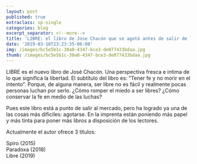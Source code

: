 ```yaml
---
layout: post
published: true
extraclass: sp-single
categories: blog
excerpt_separator: <!--more-->
title: 'LIBRE: el libro de Jose Chacón que se agotó antes de salir de la imprenta'
date: '2019-03-18T23:23:35-06:00'
img: /images/bc5e5b1c-30a0-4347-bce3-de077433bdaa.jpg
thumb: /images/bc5e5b1c-30a0-4347-bce3-de077433bdaa.jpg
---
```

LIBRE es el nuevo libro de José Chacón. Una perspectiva fresca e intima de lo que significa la libertad. El subtítulo del libro es: "Tener fe y no morir en el intento". Porque, de alguna manera, ser libre no es fácil y realmente pocas personas luchan por serlo. ¿Cómo romper el miedo a ser libres? ¿Cómo conservar la fe en medio de las luchas? 

Pues este libro está a punto de salir al mercado, pero ha logrado ya una de las cosas más dificiles: agotarse.  En la imprenta están poniendo más papel y más tinta para poner más libros a disposición de los lectores. 

Actualmente el autor ofrece 3 títulos: 

Spiro (2015)\
Paradoxa (2018)\
Libre (2019)
